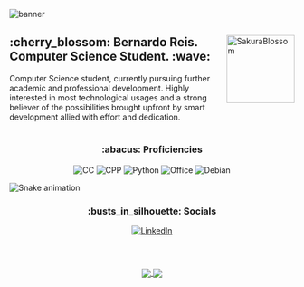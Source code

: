 ![banner](https://i.imgur.com/qURfXXU.png)

<div>
  <img align="right" alt="SakuraBlossom" height="120" src="https://31.media.tumblr.com/931093d04e7cf5d9b70fe23bbf61ba59/tumblr_mqejjcSLaZ1rwai13o1_500.gif">
  <h2> :cherry_blossom: Bernardo Reis. Computer Science Student. :wave: </h2>
  <p>Computer Science student, currently pursuing further academic and professional development. Highly interested in most technological usages and a strong believer of the possibilities brought upfront by smart development allied with effort and dedication.</p>
</div>

<h1></h1>

<div align="center" style="display: inline_block">
  <h3 align="center"> :abacus: Proficiencies </h3>
  <img align="center" alt="CC" src="https://img.shields.io/badge/C-00599C?style=for-the-badge&logo=c&logoColor=white">
  <img align="center" alt="CPP" src="https://img.shields.io/badge/C%2B%2B-00599C?style=for-the-badge&logo=c%2B%2B&logoColor=white">
  <img align="center" alt="Python" src="https://img.shields.io/badge/Python-3776AB?style=for-the-badge&logo=python&logoColor=white">
  <img align="center" alt="Office" src="https://img.shields.io/badge/Microsoft_Office-D83B01?style=for-the-badge&logo=microsoft-office&logoColor=white">
  <img align="center" alt="Debian" src="https://img.shields.io/badge/Debian-A81D33?style=for-the-badge&logo=debian&logoColor=white">
</div>

![Snake animation](https://github.com/bereis01/bereis01/blob/output/github-contribution-grid-snake.svg)

<div align="center">
  <h3 align="center"> :busts_in_silhouette: Socials </h3>
  <a align="center" href="https://www.linkedin.com/in/bernardo-reis-de-almeida-005270216/"><img align="center" alt="LinkedIn" src="https://img.shields.io/badge/LinkedIn-0077B5?style=for-the-badge&logo=linkedin&logoColor=white"></a>
</div>

<div align="center">
  <h1></h1><br>
  <a href="https://github.com/anuraghazra/github-readme-stats">
  <img align="center" src="https://github-readme-stats.vercel.app/api?username=bereis01&show_icons=true&theme=radical" />
  </a>
  <a href="https://github.com/anuraghazra/convoychat">
  <img align="center" src="https://github-readme-stats.vercel.app/api/top-langs/?username=bereis01&theme=radical" />
</a>
</div>
